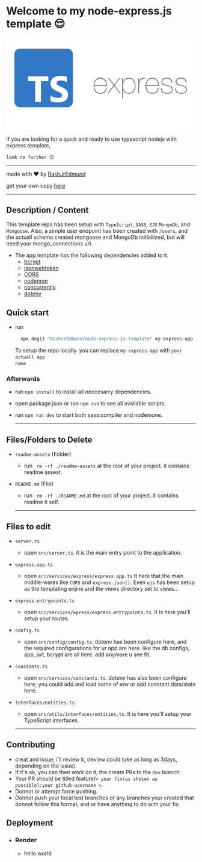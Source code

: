 # Welcome to my node-express.js template 😌

<div align="center">
  <img src="./readme-assets/template.jpeg"></img>
</div>

if you are looking for a quick and ready to use typescript nodejs with express template,

    look no further 😌

  * * *

  made with ❤️  by [RashJrEdmund](https://github.com/RashJrEdmund)
  
  get your own copy [here](https://github.com/RashJrEdmund/node-express-js-template)

  * * *

## Description / Content

This template repo has been setup with <code>TypeScript</code>, <code>SASS</code>, <code>EJS</code> <code>MongoDb</code>, and <code>Mongoose</code>.
 Also, a simple user endpoint has been created with <code>/users</code>, and the actuall schema created mongoose and MongoDb initiallized, but will need your mongo_connections url.

- The app template has the following dependencies added to it.
  - [bcrypt](https://www.npmjs.com/package/bcrypt)
  - [jsonwebtoken](https://www.npmjs.com/package/jsonwebtoken)
  - [CORS](https://www.npmjs.com/package/cors)
  - [nodemon](https://www.npmjs.com/package/nodemon)
  - [concurrently](https://www.npmjs.com/package/concurrently)
  - [dotenv](https://www.npmjs.com/package/dotenv)

## Quick start

- run

  ```bash
    npx degit "RashJrEdmund/node-express-js-template" my-express-app
  ```

    To setup the repo locally. you can replace <code>my-express-app</code> with <code>your actuall app name</code>

### Afterwards

- run  <code>npm install</code> to install all neccesarry dependencies.

- open package.json or run <code>npm run</code> to see all available scripts.

- run <code>npm run dev</code> to start both sass:compiler and nodemone.

  * * *

## Files/Folders to Delete

- <code>readme-assets</code> (Folder)
  - run <code> rm -rf ./readme-assets</code> at the root of your project. it contains readme assest.

- <code>README.md</code> (File)
  - run <code> rm -rf ./README.md</code> at the root of your project. it contains readme it self.

  * * *

## Files to edit

- <code>server.ts</code>
  - open <code>src/server.ts</code>. it is the main entry point to the application.

- <code>express.app.ts</code>
  - open <code>src/services/express/express.app.ts</code> It here that the main middle-wares like <code>CORS</code> and <code>express.json()</code>. Even <code>ejs</code> has been setup as the templating enjine and the views directory set to views...

- <code>express.entrypoints.ts</code>
  - open <code>src/services/epress/express.entrypoints.ts</code>. It is here you'll setup your routes.

- <code>config.ts</code>
  - open <code>src/config/config.ts</code>. dotenv has been configure here, and the required configurations for ur app are here. like the db configs, app, jwt, bcrypt are all here. add anymore u see fit.

- <code>constants.ts</code>
  - open <code>src/services/constants.ts</code>. dotenv has also been configure here, you could add and load some of env or add constant data/state here.

- <code>interfaces/entities.ts</code>
  - open <code>src/utils/interfaces/entities.ts</code>. It is here you'll setup your TypeScript interfaces.

  * * *

## Contributing

- creat and issue, i'll review it, (review could take as long as 3days, depending on the issue).
- If it's ok, you can then work on it, the create PRs to the <code>dev</code> branch.
- Your PR should be titled feature/<code>< your fix(as shoten as possible):your github-username ></code>.
- Donnot or attempt force pushing.
- Donnot push your local test branches or any branches your created that donnot follow this format, and or have anything to do with your fix

## Deployment

- ### Render

  - hello world
